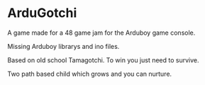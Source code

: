 # ArduGotchi

A game made for a 48 game jam for the Arduboy game console.

Missing Arduboy librarys and ino files.

Based on old school Tamagotchi. To win you just need to survive.

Two path based child which grows and you can nurture.
